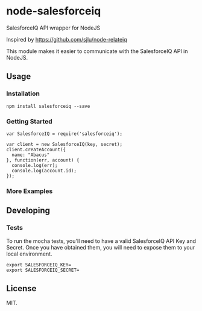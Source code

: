 # node-salesforceiq
SalesforceIQ API wrapper for NodeJS

Inspired by https://github.com/sjlu/node-relateiq

This module makes it easier to communicate with the SalesforceIQ API in NodeJS.

## Usage
### Installation

```
npm install salesforceiq --save
```

### Getting Started
```
var SalesforceIQ = require('salesforceiq');

var client = new SalesforceIQ(key, secret);
client.createAccount({
  name: "Abacus"
}, function(err, account) {
  console.log(err);
  console.log(account.id);
});
```

### More Examples

## Developing

### Tests
To run the mocha tests, you'll need to have a valid SalesforceIQ API Key and Secret. Once you have obtained them, you will need to expose them to your local
environment.

```
export SALESFORCEIQ_KEY=
export SALESFORCEIQ_SECRET=
```

## License

MIT.
